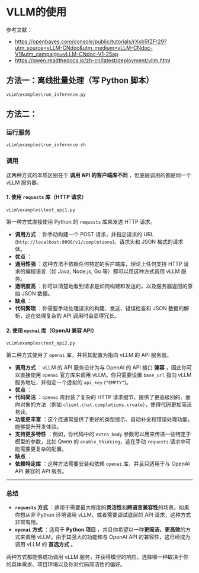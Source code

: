 # VLLM的使用

参考文献：

- https://openbayes.com/console/public/tutorials/rXxb5fZFr29?utm_source=vLLM-CNdoc&utm_medium=vLLM-CNdoc-V1&utm_campaign=vLLM-CNdoc-V1-25ap
- https://qwen.readthedocs.io/zh-cn/latest/deployment/vllm.html

## 方法一：离线批量处理（写 Python 脚本）

`vLLm\examples\run_inference.py`

## 方法二：

### 运行服务

`vLLm\examples\run_inference.sh`

### 调用

这两种方式的本质区别在于 **调用 API 的客户端库不同** ，但底层调用的都是同一个 vLLM 服务器。

#### 1. 使用 `requests` 库（HTTP 请求）

`vLLm\examples\test_api1.py`

第一种方式直接使用 Python 的 `requests` 库来发送 HTTP 请求。

* **调用方式** ：你手动构建一个 POST 请求，并指定请求的 URL (`http://localhost:8000/v1/completions`)、请求头和 JSON 格式的请求体。
* **优点** ：
* **通用性强** ：这种方法不依赖任何特定的客户端库，理论上任何支持 HTTP 请求的编程语言（如 Java, Node.js, Go 等）都可以用这种方式调用 vLLM 服务。
* **透明度高** ：你可以清楚地看到请求是如何构建和发送的，以及服务器返回的原始 JSON 数据。
* **缺点** ：
* **代码繁琐** ：你需要手动处理请求的构建、发送、错误检查和 JSON 数据的解析，这在处理复杂的 API 调用时会显得冗长。

#### 2. 使用 `openai` 库（OpenAI 兼容 API）

`vLLm\examples\test_api2.py`

第二种方式使用了 `openai` 库，并将其配置为指向 vLLM 的 API 服务器。

* **调用方式** ：vLLM 的 API 服务设计为与 OpenAI 的 API 接口 **兼容** ，因此你可以直接使用 `openai` 官方库来调用 vLLM。你只需要设置 `base_url` 指向 vLLM 服务地址，并指定一个虚拟的 `api_key` (`"EMPTY"`)。
* **优点** ：
* **代码简洁** ：`openai` 库封装了复杂的 HTTP 请求细节，提供了更高级别的、面向对象的方法（例如 `client.chat.completions.create`），使得代码更加简洁易读。
* **功能更丰富** ：这个库通常提供了更好的类型提示、自动补全和错误处理功能，能够提升开发体验。
* **支持更多特性** ：例如，你代码中的 `extra_body` 参数可以用来传递一些特定于模型的参数，比如 Qwen 的 `enable_thinking`，这在手动 `requests` 请求中可能需要更复杂的配置。
* **缺点** ：
* **依赖特定库** ：这种方法需要安装和依赖 `openai` 库，并且只适用于与 OpenAI API 兼容的 API 服务。

---

### 总结

* **`requests` 方式** ：适用于需要最大程度的**灵活性**和**跨语言兼容性**的场景。如果你想从非 Python 环境调用 vLLM，或者需要调试底层的 API 请求，这种方式非常有用。
* **`openai` 方式** ：适用于 **Python 项目** ，并且你希望以一种**更简洁、更高效**的方式来调用 vLLM。由于其强大的功能和与 OpenAI API 的兼容性，这已经成为调用 vLLM 的 **首选方式** 。

两种方式都能够成功调用 vLLM 服务，并获得模型的响应。选择哪一种取决于你的具体需求、项目环境以及你对代码简洁性的偏好。
